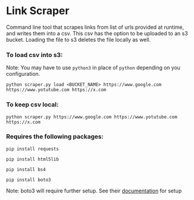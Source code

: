 # Link Scraper
Command line tool that scrapes links from list of urls provided at runtime, and writes them into a csv. This csv has the option to be uploaded to an s3 bucket. Loading the file to s3 deletes the file locally as well.

### To load csv into s3:
Note: You may have to use `python3` in place of `python` depending on you configuration.

```
python scraper.py load <BUCKET_NAME> https://www.google.com https://www.yotutube.com https://x.com
```

### To keep csv local:

```
python scraper.py https://www.google.com https://www.yotutube.com https://x.com
```

### Requires the following packages:

```
pip install requests
```

```
pip install html5lib
```

```
pip install bs4
```

```
pip install boto3
```
Note: boto3 will require further setup. See their [documentation](https://boto3.amazonaws.com/v1/documentation/api/latest/index.html) for setup